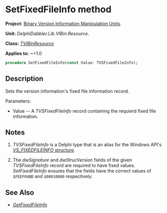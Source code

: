 # SetFixedFileInfo method

**Project:** [Binary Version Information Manipulation Units](../API.md).

**Unit:** _DelphiDabbler.Lib.VIBin.Resource_.

**Class:** _[TVIBinResource](./TVIBinResource.md)_

**Applies to:** ~>1.0

```pascal
procedure SetFixedFileInfo(const Value: TVSFixedFileInfo);
```

## Description

Sets the version information's fixed file information record.

Parameters:

* Value -- A _TVSFixedFileInfo_ record containing the requierd fixed file information.

## Notes

1. _TVSFixedFileInfo_ is a Delphi type that is an alias for the Windows API's [_VS_FIXEDFILEINFO_ structure](https://learn.microsoft.com/en-us/windows/win32/api/verrsrc/ns-verrsrc-vs_fixedfileinfo).

2. The _dwSignature_ and _dwStrucVersion_ fields of the given _TVSFixedFileInfo_ record are required to have fixed values. _SetFixedFileInfo_ ensures that the fields have the correct values of `$FEEF04BD` and `$00010000` respectively.

## See Also

* [_GetFixedFileInfo_](./TVIBinResource-GetFixedFileInfo.md)

